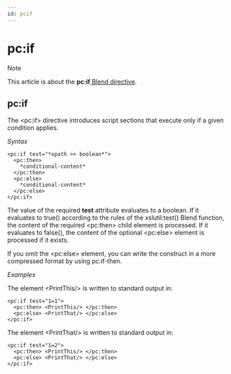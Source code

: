 ```yaml
---
id: pcif
---
```


# pc:if



> [!NOTE]
> This article is about the **pc:if**[ Blend directive](/docs/Repositories/Blend%20directives).

## **pc:if**

The \<pc:if> directive introduces script sections that execute only if a given condition applies.

*Syntax*

```
<pc:if test="*xpath >> boolean*">
  <pc:then>
    *conditional-content*
  </pc:then>
  <pc:else>
    *conditional-content*
  </pc:else>
</pc:if>
```

The value of the required **test** attribute evaluates to a boolean. If it evaluates to true() according to the rules of the xslutil:test() Blend function, the content of the required \<pc:then> child element is processed. If it evaluates to false(), the content of the optional \<pc:else> element is processed if it exists.

If you omit the \<pc:else> element, you can write the construct in a more compressed format by using pc:if-then.

*Examples*

The element \<PrintThis/> is written to standard output in:

```language-xml
<pc:if test="1=1">
  <pc:then> <PrintThis/> </pc:then>
  <pc:else> <PrintThat/> </pc:else>
</pc:if>
```

The element \<PrintThat/> is written to standard output in:

```language-xml
<pc:if test="1=2">
  <pc:then> <PrintThis/> </pc:then>
  <pc:else> <PrintThat/> </pc:else>
</pc:if>
```

 